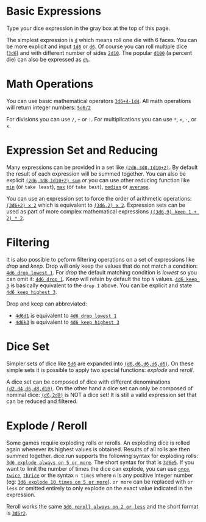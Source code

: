 # Basic Expressions

Type your dice expression in the gray box at the top of this page.

The simplest expression is [`d`](#/d/d) which means roll one die with 6 faces. You can be more explicit and input [`1d6`](#/d/1d6) or  [`d6`](#/d/d6). Of course you can roll multiple dice ([`3d6`](#/d/3d6)) and with different number of sides [`2d10`](#/d/2d10). The popular [`d100`](#/d/d100) (a percent die) can also be expressed as [`d%`](#/d/d%).

# Math Operations

You can use basic mathematical operators [`3d6+4-1d4`](#/d/3d6+4-1d4). All math operations will return integer numbers: [`5d6/2`](#/d/5d6/2)

For divisions you can use `/`, `÷` or `:`. For multiplications you can use `*`, `×`, `⋅`, or `x`.

# Expression Set and Reducing

Many expressions can be provided in a set like [`(2d6,3d8,1d10+2)`](#/d/(2d6,3d8,1d10+2)). By default the result of each expression will be summed together. You can also be explicit [`(2d6,3d8,1d10+2) sum`](#/d/(2d6,3d8,1d10+2)_sum) or you can use other reducing function like [`min`](#/d/(2d6,3d8,1d10+2)_min) (or `take least`), [`max`](#/d/(2d6,3d8,1d10+2)_max) (or `take best`), [`median`](#/d/(2d6,3d8,1d10+2)_median) or [`average`](#/d/(2d6,3d8,1d10+2)_average).

You can use an expression set to force the order of arithmetic operations: [`(3d6+2) x 2`](#/d/(3d6+2)_x_2) which is equivalent to [`(3d6,2) x 2`](#/d/(3d6,2)_x_2). Expression sets can be used as part of more complex mathematical expressions [`((3d6,9) keep 1 + 2) * 2`][1].

# Filtering

It is also possible to peform filtering operations on a set of expressions like *drop* and *keep*. Drop will only keep the values that do not match a condition: [`4d6 drop lowest 1`](#/d/4d6_drop_lowest_1). For *drop* the default matching condition is *lowest* so you can omit it: [`4d6 drop 1`](#/d/4d6_drop_1). *Keep* will retain by default the top `N` values. [`4d6 keep 3`](#/d/4d6_keep_3) is basically equivalent to the `drop 1` above. You can be explicit and state [`4d6 keep highest 3`](#/d/4d6_keep_highest_3).

Drop and keep can abbreviated:

* [`4d6d1`](#/d/4d6d1) is equivalent to [`4d6 drop lowest 1`](#/d/4d6_drop_lowest_1)
* [`4d6k3`](#/d/4d6k3) is equivalent to [`4d6 keep highest 3`](#/d/4d6_keep_highest_3)

# Dice Set

Simpler sets of dice like [`5d6`](#/d/5d6) are expanded into [`(d6,d6,d6,d6,d6)`](#/d/(d6,d6,d6,d6,d6)). On these simple sets it is possible to apply two special functions: *explode* and *reroll*.

A dice set can be composed of dice with different denominations [`(d2,d4,d6,d8,d10)`](#/d/(d2,d4,d6,d8,d10)). On the other hand a dice set can only be composed of nominal dice: [`(d6,2d8)`](#/d/(d6,2d8)) is NOT a dice set! It is still a valid expression set that can be reduced and filtered.

# Explode / Reroll

Some games require exploding rolls or rerolls. An exploding dice is rolled again whenever its highest values is obtained. Results of all rolls are then summed together. dice.run supports the following syntax for exploding rolls: [`3d6 explode always on 5 or more`](#/d/3d6_explode_always_on_5_or_more). The short syntax for that is [`3d6e5`](#/d/3d6e5). If you want to limit the number of times the dice can explode, you can use [`once`](#/d/3d6_explode_once_on_5_or_more), [`twice`](#/d/3d6_explode_twice_on_5_or_more), [`thrice`](#/d/3d6_explode_thrice_on_5_or_more) or the syntax `n times` where `n` is any positive integer number (eg: [`3d6 explode 10 times on 5 or more`](#/d/3d6_explode_10_times_on_5_or_more)). `or more` can be replaced with `or less` or omitted entirely to only explode on the exact value indicated in the expression.

Reroll works the same [`3d6 reroll always on 2 or less`](#/d/3d6_reroll_always_on_2_or_less) and the short format is [`3d6r2`](#/d/3d6r2).

  [1]: #/d/((3d6,9)_keep_1_+_2)_*_2
